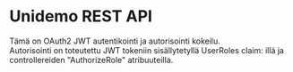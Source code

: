 # Unidemo REST API
Tämä on OAuth2 JWT autentikointi ja autorisointi kokeilu.<br/>
Autorisointi on toteutettu JWT tokeniin sisällytetyllä UserRoles claim: illä ja controllereiden "AuthorizeRole" atribuuteilla.<br/>
